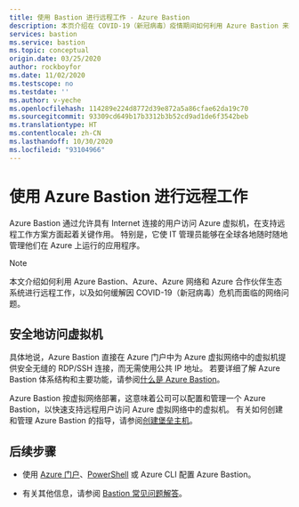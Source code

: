 ```yaml
---
title: 使用 Bastion 进行远程工作 - Azure Bastion
description: 本页介绍在 COVID-19（新冠病毒）疫情期间如何利用 Azure Bastion 来实现远程工作。
services: bastion
ms.service: bastion
ms.topic: conceptual
origin.date: 03/25/2020
author: rockboyfor
ms.date: 11/02/2020
ms.testscope: no
ms.testdate: ''
ms.author: v-yeche
ms.openlocfilehash: 114289e224d8772d39e872a5a86cfae62da19c70
ms.sourcegitcommit: 93309cd649b17b3312b3b52cd9ad1de6f3542beb
ms.translationtype: HT
ms.contentlocale: zh-CN
ms.lasthandoff: 10/30/2020
ms.locfileid: "93104966"
---
```

<!--Verified successfully-->
<!--Character contents only-->
# <a name="working-remotely-using-azure-bastion"></a>使用 Azure Bastion 进行远程工作

Azure Bastion 通过允许具有 Internet 连接的用户访问 Azure 虚拟机，在支持远程工作方案方面起着关键作用。 特别是，它使 IT 管理员能够在全球各地随时随地管理他们在 Azure 上运行的应用程序。

>[!NOTE]
>本文介绍如何利用 Azure Bastion、Azure、Azure 网络和 Azure 合作伙伴生态系统进行远程工作，以及如何缓解因 COVID-19（新冠病毒）危机而面临的网络问题。
>

## <a name="securely-access-virtual-machines"></a>安全地访问虚拟机

具体地说，Azure Bastion 直接在 Azure 门户中为 Azure 虚拟网络中的虚拟机提供安全无缝的 RDP/SSH 连接，而无需使用公共 IP 地址。 若要详细了解 Azure Bastion 体系结构和主要功能，请参阅[什么是 Azure Bastion](bastion-overview.md)。

Azure Bastion 按虚拟网络部署，这意味着公司可以配置和管理一个 Azure Bastion，以快速支持远程用户访问 Azure 虚拟网络中的虚拟机。 有关如何创建和管理 Azure Bastion 的指导，请参阅[创建堡垒主机](./tutorial-create-host-portal.md)。

## <a name="next-steps"></a>后续步骤

* 使用 [Azure 门户](./tutorial-create-host-portal.md)、[PowerShell](bastion-create-host-powershell.md) 或 Azure CLI 配置 Azure Bastion。

* 有关其他信息，请参阅 [Bastion 常见问题解答](bastion-faq.md)。

<!-- Update_Description: update meta properties, wording update, update link -->